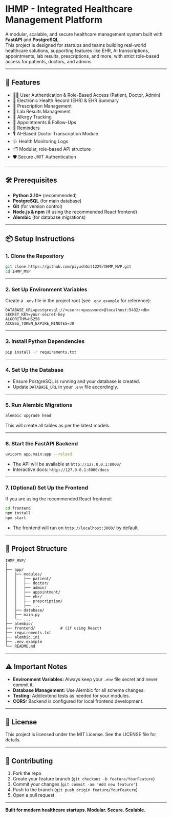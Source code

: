 # IHMP - Integrated Healthcare Management Platform

A modular, scalable, and secure healthcare management system built with **FastAPI** and **PostgreSQL**.  
This project is designed for startups and teams building real-world healthcare solutions, supporting features like EHR, AI transcriptions, appointments, lab results, prescriptions, and more, with strict role-based access for patients, doctors, and admins.

---

## 🚀 Features

- 👨‍⚕️ User Authentication & Role-Based Access (Patient, Doctor, Admin)
- 📝 Electronic Health Record (EHR) & EHR Summary
- 💊 Prescription Management
- 🧪 Lab Results Management
- 💉 Allergy Tracking
- 📅 Appointments & Follow-Ups
- 🔔 Reminders
- 🎙️ AI-Based Doctor Transcription Module
- 🩺 Health Monitoring Logs
- 🗂️ Modular, role-based API structure
- 🛡️ Secure JWT Authentication

---

## 🛠️ Prerequisites

- **Python 3.10+** (recommended)
- **PostgreSQL** (for main database)
- **Git** (for version control)
- **Node.js & npm** (if using the recommended React frontend)
- **Alembic** (for database migrations)

---

## 📦 Setup Instructions

### 1. Clone the Repository

```sh
git clone https://github.com/piyushGit1229/IHMP_MVP.git
cd IHMP_MVP
```

---

### 2. Set Up Environment Variables

Create a `.env` file in the project root (see `.env.example` for reference):

```
DATABASE_URL=postgresql://<user>:<password>@localhost:5432/<db>
SECRET_KEY=your-secret-key
ALGORITHM=HS256
ACCESS_TOKEN_EXPIRE_MINUTES=30
```

---

### 3. Install Python Dependencies

```sh
pip install -r requirements.txt
```

---

### 4. Set Up the Database

- Ensure PostgreSQL is running and your database is created.
- Update `DATABASE_URL` in your `.env` file accordingly.

---

### 5. Run Alembic Migrations

```sh
alembic upgrade head
```

This will create all tables as per the latest models.

---

### 6. Start the FastAPI Backend

```sh
uvicorn app.main:app --reload
```

- The API will be available at `http://127.0.0.1:8000/`
- Interactive docs: `http://127.0.0.1:8000/docs`

---

### 7. (Optional) Set Up the Frontend

If you are using the recommended React frontend:

```sh
cd frontend
npm install
npm start
```

- The frontend will run on `http://localhost:3000/` by default.

---

## 🧩 Project Structure

```
IHMP_MVP/
│
├── app/
│   ├── modules/
│   │   ├── patient/
│   │   ├── doctor/
│   │   ├── admin/
│   │   ├── appointment/
│   │   ├── ehr/
│   │   ├── prescription/
│   │   ├── ...
│   ├── database/
│   ├── main.py
│   └── ...
├── alembic/
├── frontend/           # (if using React)
├── requirements.txt
├── alembic.ini
├── .env.example
└── README.md
```

---

## ⚠️ Important Notes

- **Environment Variables:** Always keep your `.env` file secret and never commit it.
- **Database Management:** Use Alembic for all schema changes.
- **Testing:** Add/extend tests as needed for your modules.
- **CORS:** Backend is configured for local frontend development.

---

## 📄 License

This project is licensed under the MIT License. See the LICENSE file for details.

---

## 🤝 Contributing

1. Fork the repo
2. Create your feature branch (`git checkout -b feature/YourFeature`)
3. Commit your changes (`git commit -am 'Add new feature'`)
4. Push to the branch (`git push origin feature/YourFeature`)
5. Open a pull request

---

**Built for modern healthcare startups. Modular. Secure. Scalable.**